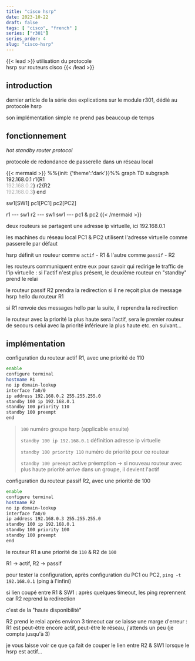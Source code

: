 ```yaml
---
title: "cisco hsrp"
date: 2023-10-22
draft: false
tags: [ "cisco", "french" ]
series: ["r301"]
series_order: 4
slug: "cisco-hsrp"
---
```


<!-- prologue -->

{{< lead >}}
utilisation du protocole  
hsrp sur routeurs cisco
{{< /lead >}}

<!-- article -->

## introduction

dernier article de la série des explications sur le module r301, dédié au protocole hsrp

son implémentation simple ne prend pas beaucoup de temps

## fonctionnement

*hot standby router protocol*

protocole de redondance de passerelle dans un réseau local

{{< mermaid >}}
%%{init: {'theme':'dark'}}%%
graph TD
subgraph 192.168.0.1
r1{R1<br><font color="#a9a9a9">192.168.0.2</font>}
r2{R2<br><font color="#a9a9a9">192.168.0.3</font>}
end

sw1[SW1]
pc1[PC1]
pc2[PC2]

r1 --- sw1
r2 --- sw1
sw1 --- pc1 & pc2
{{< /mermaid >}}

deux routeurs se partagent une adresse ip virtuelle, ici 192.168.0.1

les machines du réseau local PC1 & PC2 utilisent l'adresse virtuelle comme passerelle par défaut

hsrp définit un routeur comme `actif` - R1 & l'autre comme `passif` - R2

les routeurs communiquent entre eux pour savoir qui redirige le traffic de l'ip virtuelle : si l'actif n'est plus présent, le deuxième routeur en "standby" prend le relai

le routeur passif R2 prendra la redirection si il ne reçoit plus de message hsrp hello du routeur R1 

si R1 renvoie des messages hello par la suite, il reprendra la redirection

le routeur avec la priorité la plus haute sera l'actif, sera le premier routeur de secours celui avec la priorité inférieure la plus haute etc. en suivant...

## implémentation

configuration du routeur actif R1, avec une priorité de 110

```bash {hl_lines=["7-9"]}
enable
configure terminal
hostname R1
no ip domain-lookup
interface fa0/0
ip address 192.168.0.2 255.255.255.0
standby 100 ip 192.168.0.1
standby 100 priority 110
standby 100 preempt
end
```
> `100` numéro groupe hsrp (applicable ensuite)
>
> `standby 100 ip 192.168.0.1` définition adresse ip virtuelle
>
> `standby 100 priority 110` numéro de priorité pour ce routeur
>
> `standby 100 preempt` active préemption -> si nouveau routeur avec plus haute priorité arrive dans un groupe, il devient l'actif

configuration du routeur passif R2, avec une priorité de 100

```bash {hl_lines=["7-9"]}
enable
configure terminal
hostname R2
no ip domain-lookup
interface fa0/0
ip address 192.168.0.3 255.255.255.0
standby 100 ip 192.168.0.1
standby 100 priority 100
standby 100 preempt
end
```

le routeur R1 a une priorité de `110` & R2 de `100`

R1 -> actif, R2 -> passif

pour tester la configuration, après configuration du PC1 ou PC2, `ping -t 192.168.0.1` (ping à l'infini)

si lien coupé entre R1 & SW1 : après quelques timeout, les ping reprennent car R2 reprend la redirection

c'est de la "haute disponibilité"

R2 prend le relai après environ 3 timeout car se laisse une marge d'erreur : R1 est peut-être encore actif, peut-être le réseau, j'attends un peu (je compte jusqu'à 3)

je vous laisse voir ce que ça fait de couper le lien entre R2 & SW1 lorsque le hsrp est actif...